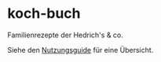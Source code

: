# koch-buch

Familienrezepte der Hedrich's & co.

Siehe den [Nutzungsguide](docs/how-to.md) für eine Übersicht. 
